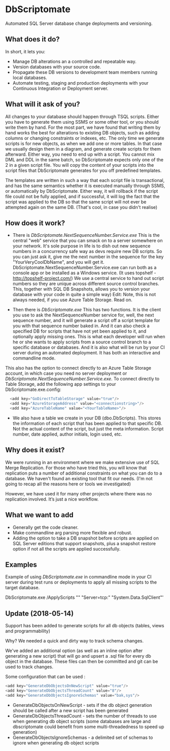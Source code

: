 DbScriptomate
=============

Automated SQL Server database change deployments and versioning.

What does it do?
----------------
In short, it lets you:
* Manage DB alterations an a controlled and repeatable way.
* Version databases with your source code.
* Propagate these DB versions to development team members running local databases.
* Automate testing, staging and production deployments with your Continuous Integration or Deployment server.

What will it ask of you?
------------------------
All changes to your database should happen through TSQL scripts. Either you have to generate them using SSMS or some other tool, or you should write them by hand. For the most part, we have found that writing them by hand works the best for alterations to existing DB objects, such as adding columns or changing constraints or indexes, etc.
The only time we generate scripts is for new objects, as when we add one or more tables. In that case we usually design them in a diagram, and generate create scripts for them afterward.
Either way, you need to end up with a script.
You cannot mix DML and DDL in the same batch, so DbScriptomate expects only one of the 2 in a given script file.
You will copy the content of your scripts into the script files that DbScriptomate generates for you off predefined templates.

The templates are written in such a way that each script file is transactional, and has the same semantics whether it is executed manually through SSMS, or automatically by DbScriptomate. Either way, it will rollback if the script file could not be fully applied, and if successful, it will log the fact that the script was applied to the DB so that the same script will not ever be attempted again on the same DB. (That's cool, in case you didn't realise)


How does it work?
-----------------
* There is *DbScriptomate.NextSequenceNumber.Service.exe*
This is the central "web" service that you can smack on to a server somewhere on your network. It's sole purpose in life is to dish out new sequence numbers in a concurrency safe way as devs require new DB scripts. So you can just ask it, give me the next number in the sequence for the key "YourVeryCoolDbName", and you will get it.
DbScriptomate.NextSequenceNumber.Service.exe can run both as a console app or be installed as a Windows service. (It uses topshelf - http://topshelf-project.com/)
We use a central service to hand out script numbers so they are unique across different source control branches. This, together with SQL DB Snapshots, allows you to version your database with your code in quite a simple way)
Edit: Note, this is not always needed, if you use Azure Table Storage. Read on.

* Then there is *DbScriptomate.exe*
This has two functions. It is the client you use to ask the NextSequenceNumber service for, well, the next sequence number, and it will generate a script off a script template for you with that sequence number baked in.
And it can also check a specified DB for scripts that have not yet been applied to it, and optionally apply missing ones.
This is what each developer will run when he or she wants to apply scripts from a source control branch to a specific database or databases.
And it is also what will be run by your CI server during an automated deployment.
It has both an interactive and commandline mode.

This also has the option to connect directly to an Azure Table Storage account, in which case you need no server deployment or *DbScriptomate.NextSequenceNumber.Service.exe*.
To connect directly to Table Storage, add the following app settings to your DbScriptomate.exe.config:
```csharp
  <add key="GoDirectToTableStorage" value="true"/>
  <add key="AzureStorageAddress" value="<connectionstring>"/>
  <add key="AzureTableName" value="<YourTableName>"/>
```


* We also have a table we create in your DB (dbo.DbScripts). This stores the information of each script that has been applied to that specific DB. Not the actual content of the script, but just the meta information. Script number, date applied, author initials, login used, etc.


Why does it exist?
------------------
We were running in an environment where we make extensive use of SQL Merge Replication. For those who have tried this, you will know that replication puts a number of additional constraints on what you can do to a database.
We haven't found an existing tool that fit our needs. (I'm not going to recap all the reasons here or tools we investigated)

However, we have used it for many other projects  where there was no replication involved. It’s just a nice workflow.

What we want to add
-------------------
* Generally get the code cleaner.
* Make commandline arg parsing more flexible and robust.
* Adding the option to take a DB snapshot before scripts are applied on SQL Server editions that support snapshots, plus a snapshot restore option if not all the scripts are applied successfully.

Examples
--------
Example of using *DbScriptomate.exe* in commandline mode in your CI server during test runs or deployments to apply all missing scripts to the target database.

DbScriptomate.exe /ApplyScripts "<DbFolderName>" "Server=tcp:<connectionstring>" "System.Data.SqlClient"'
  
  
Update (2018-05-14)
----------------
Support has been added to generate scripts for all db objects (tables, views and programmability)

Why? We needed a quick and dirty way to track schema changes. 

We've added an additional option (as well as an inline option after generating a new script) that will go and upsert a .sql file for every db object in the database.
These files can then be committed and git can be used to track changes.

Some configuration that can be used : 
```csharp
<add key="GenerateDbObjectsOnNewScript" value="true"/>
<add key="GenerateDbObjectsThreadCount" value="8"/>
<add key="GenerateDbObjectsIgnoreSchemas" value="bak,sys"/>
```

* GenerateDbObjectsOnNewScript - sets if the db object generation should be called after a new script has been generated
* GenerateDbObjectsThreadCount - sets the number of threads to use when generating db object scripts (some databases are large and dbscriptomate could benefit from some multi-threadedness to speed up generation)
* GenerateDbObjectsIgnoreSchemas - a delimited set of schemas to ignore when generating db object scripts
